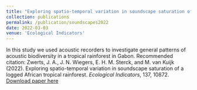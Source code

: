 ```yaml
---
title: "Exploring spatio-temporal variation in soundscape saturation of a logged African tropical rainforest"
collection: publications
permalink: /publication/soundscapes2022
date: 2022-03-03
venue: 'Ecological Indicators'
---
```


In this study we used acoustic recorders to investigate general patterns of acoustic biodiversity in a tropical rainforest in Gabon. Recommended citation: Zwerts, J. A., J. N. Wiegers, E. H. M. Sterck, and M. van Kuijk (2022). Exploring spatio-temporal variation in soundscape saturation of a logged African tropical rainforest. *Ecological Indicators*, 137, 10872. [Download paper here](http://jnwiegers.github.io/files/Zwerts2022.pdf)